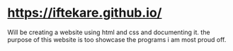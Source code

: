 # https://iftekare.github.io/
Will be creating a website using html and css and documenting it.
the purpose of this website is too showcase the programs i am most proud off.
